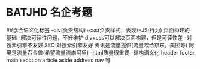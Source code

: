 # BATJHD 名企考题

##学会语义化标签
  -div(负责结构)+css(负责样式，表现)+JS(行为) 页面构建的基础
  -解决可读性问题，不好维护
     div+css可以解决页面构建，但是可读性差
  -对搜素引擎不友好
    SEO 对搜索引擎友好
    腾讯是流量提供(流量喂给京东，美团等)
    阿里是流量吞金兽(希望流量流向阿里)
-html质量很重要
-结构语义化
  header footer main
  secction article aside
  address nav 等